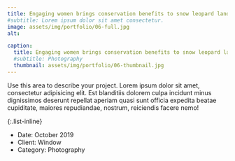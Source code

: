 ```yaml
---
title: Engaging women brings conservation benefits to snow leopard landscapes
#subtitle: Lorem ipsum dolor sit amet consectetur.
image: assets/img/portfolio/06-full.jpg
alt: 

caption:
  title: Engaging women brings conservation benefits to snow leopard landscapes
  #subtitle: Photography
  thumbnail: assets/img/portfolio/06-thumbnail.jpg
---
```

Use this area to describe your project. Lorem ipsum dolor sit amet, consectetur adipisicing elit. Est blanditiis dolorem culpa incidunt minus dignissimos deserunt repellat aperiam quasi sunt officia expedita beatae cupiditate, maiores repudiandae, nostrum, reiciendis facere nemo!

{:.list-inline}
- Date: October 2019
- Client: Window
- Category: Photography


